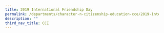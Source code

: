 ```yaml
---
title: 2019 International Friendship Day
permalink: /departments/character-n-citizenship-education-cce/2019-international-friendship-day
description: ""
third_nav_title: CCE
---
```

